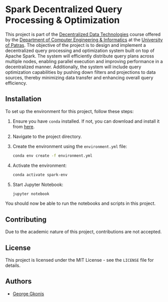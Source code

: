 # Spark Decentralized Query Processing & Optimization

This project is part of the [Decentralized Data Technologies](https://www.ceid.upatras.gr/en/course/decentralized-data-technologies/) course offered by
the [Department of Computer Engineering & Informatics](https://www.ceid.upatras.gr/en/) at
the [University of Patras](https://www.upatras.gr/en/). The objective of the project is to design and implement a
decentralized query processing and optimization system built on top of Apache Spark. The system will efficiently
distribute query plans across multiple nodes, enabling parallel execution and improving performance in a decentralized
manner. Additionally, the system will include query optimization capabilities by pushing down filters and projections to
data sources, thereby minimizing data transfer and enhancing overall query efficiency.

## Installation

To set up the environment for this project, follow these steps:

1. Ensure you have `conda` installed. If not, you can download and install it
   from [here](https://docs.conda.io/projects/conda/en/latest/user-guide/install/index.html).

2. Navigate to the project directory.

3. Create the environment using the `environment.yml` file:
    ```sh
    conda env create -f environment.yml
    ```

4. Activate the environment:
    ```sh
    conda activate spark-env
    ```

5. Start Jupyter Notebook:
    ```sh
    jupyter notebook
    ```

You should now be able to run the notebooks and scripts in this project.

## Contributing

Due to the academic nature of this project, contributions are not accepted.

## License

This project is licensed under the MIT License - see the `LICENSE` file for details.

## Authors

- [George Gkonis](https://github.com/georgegkonis)
